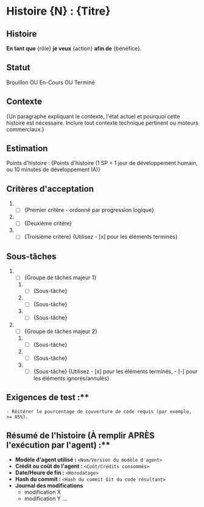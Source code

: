 # Histoire {N} : {Titre}

## Histoire

**En tant que** {rôle}
**je veux** {action}
**afin de** {bénéfice}.

## Statut

Brouillon OU En-Cours OU Terminé

## Contexte

{Un paragraphe expliquant le contexte, l'état actuel et pourquoi cette histoire est nécessaire. Inclure tout contexte technique pertinent ou moteurs commerciaux.}

## Estimation

Points d'histoire : {Points d'histoire (1 SP = 1 jour de développement humain, ou 10 minutes de développement IA)}

## Critères d'acceptation

1. - [ ] {Premier critère - ordonné par progression logique}
2. - [ ] {Deuxième critère}
3. - [ ] {Troisième critère}
         {Utilisez - [x] pour les éléments terminés}

## Sous-tâches

1. - [ ] {Groupe de tâches majeur 1}
   1. - [ ] {Sous-tâche}
   2. - [ ] {Sous-tâche}
   3. - [ ] {Sous-tâche}
2. - [ ] {Groupe de tâches majeur 2}
   1. - [ ] {Sous-tâche}
   2. - [ ] {Sous-tâche}
   3. - [ ] {Sous-tâche}
            {Utilisez - [x] pour les éléments terminés, - [-] pour les éléments ignorés/annulés}

## Exigences de test :**

    - Réitérer le pourcentage de couverture de code requis (par exemple, >= 85%).

## Résumé de l'histoire (À remplir APRÈS l'exécution par l'agent) :**

- **Modèle d'agent utilisé :** `<Nom/Version du modèle d'agent>`
- **Crédit ou coût de l'agent :** `<Coût/Crédits consommés>`
- **Date/Heure de fin :** `<Horodatage>`
- **Hash du commit :** `<Hash du commit Git du code résultant>`
- **Journal des modifications**
  - modification X
  - modification Y
    ...
